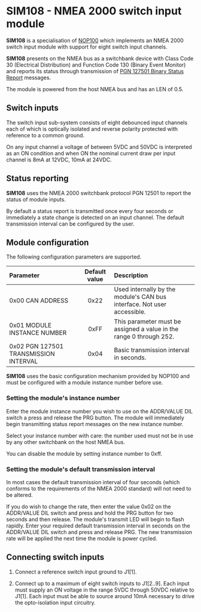 # SIM108 - NMEA 2000 switch input module

**SIM108** is a specialisation of
[NOP100](https://github.com/preeve9534/NOP100)
which implements an NMEA 2000 switch input module with support for
eight switch input channels.

**SIM108** presents on the NMEA bus as a switchbank device with
Class Code 30 (Electrical Distribution) and Function Code 130 (Binary
Event Monitor) and reports its status through transmission of
[PGN 127501 Binary Status Report]()
messages.

The module is powered from the host NMEA bus and has an LEN of 0.5.

## Switch inputs

The switch input sub-system consists of eight debounced input channels
each of which is optically isolated and reverse polarity protected with
reference to a common ground.

On any input channel a voltage of between 5VDC and 50VDC is interpreted
as an ON condition and when ON the nominal current draw per input
channel is 8mA at 12VDC, 10mA at 24VDC.

## Status reporting

**SIM108** uses the NMEA 2000 switchbank protocol PGN 12501 to report
the status of module inputs.

By default a status report is transmitted once every four seconds or
immediately a state change is detected on an input channel.
The default transmission interval can be configured by the user.

## Module configuration

The following configuration parameters are supported.

| Parameter                             | Default value | Description |
| :---                                  | :---:         | :---        |
| 0x00 CAN ADDRESS                      | 0x22 | Used internally by the module's CAN bus interface. Not user accessible. |
| 0x01 MODULE INSTANCE NUMBER           | 0xFF | This parameter must be assigned a value in the range 0 through 252. |
| 0x02 PGN 127501 TRANSMISSION INTERVAL | 0x04 | Basic transmission interval in seconds. |

**SIM108** uses the basic configuration mechanism provided by NOP100
and must be configured with a module instance number before use.

### Setting the module's instance number

Enter the module instance number you wish to use on the ADDR/VALUE DIL
switch a press and release the PRG button.
The module will immediately begin transmitting status report messages
on the new instance number.

Select your instance number with care: the number used must not be in
use by any other switchbank on the host NMEA bus.

You can disable the module by setting instance number to 0xff.

### Setting the module's default transmission interval

In most cases the default transmission interval of four seconds (which
conforms to the requirements of the NMEA 2000 standard) will not need
to be altered.

If you do wish to change the rate, then enter the value 0x02 on the
ADDR/VALUE DIL switch and press and hold the PRG button for two seconds
and then release.
The module's transmit LED will begin to flash rapidly.
Enter your required default transmission interval in seconds on the
ADDR/VALUE DIL switch and press and release PRG.
The new transmission rate will be applied the next time the module is
power cycled.

## Connecting switch inputs

1. Connect a reference switch input ground to J1[1].

2. Connect up to a maximum of eight switch inputs to J1[2..9].
   Each input must supply an ON voltage in the range 5VDC through 50VDC
   relative to J1[1].
   Each input must be able to source around 10mA necessary to drive the
   opto-isolation input circuitry.

